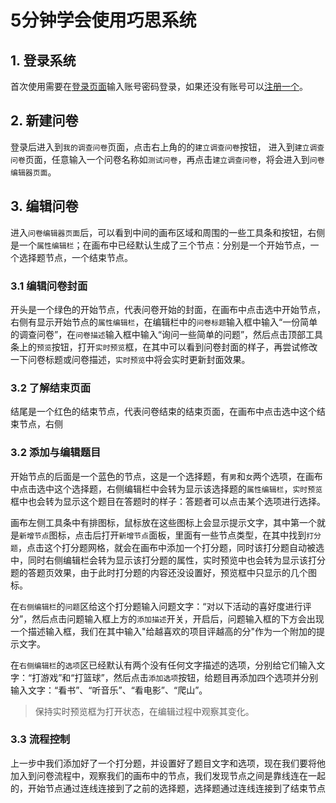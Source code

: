 # 5分钟学会使用巧思系统

## 1. 登录系统

首次使用需要在[登录页面](https://dashboard.choiceform.com/login)输入账号密码登录，如果还没有账号可以[注册一个](https://dashboard.choiceform.com/sign-up)。

## 2. 新建问卷

登录后进入到`我的调查问卷`页面，点击右上角的的`建立调查问卷`按钮，
进入到`建立调查问卷`页面，任意输入一个问卷名称如`测试问卷`，再点击`建立调查问卷`，将会进入到`问卷编辑器页面`。

## 3. 编辑问卷

进入`问卷编辑器页面`后，可以看到中间的画布区域和周围的一些工具条和按钮，右侧是一个`属性编辑栏`；在画布中已经默认生成了三个节点：分别是一个开始节点，一个选择题节点，一个结束节点。

### 3.1 编辑问卷封面
开头是一个绿色的开始节点，代表问卷开始的封面，在画布中点击选中开始节点，右侧有显示开始节点的`属性编辑栏`，在编辑栏中的`问卷标题`输入框中输入“一份简单的调查问卷”，在`问卷描述`输入框中输入“询问一些简单的问题”，然后点击顶部工具条上的`预览`按钮，打开`实时预览`框，在其中可以看到问卷封面的样子，再尝试修改一下问卷标题或问卷描述，`实时预览`中将会实时更新封面效果。

### 3.2 了解结束页面
结尾是一个红色的结束节点，代表问卷结束的结束页面，在画布中点击选中这个结束节点，右侧


### 3.2 添加与编辑题目
开始节点的后面是一个蓝色的节点，这是一个选择题，有`男`和`女`两个选项，在画布中点击选中这个选择题，右侧编辑栏中会转为显示该选择题的`属性编辑栏`，`实时预览`框中也会转为显示这个题目在答题时的样子：答题者可以点击某个选项进行选择。

画布左侧工具条中有排图标，鼠标放在这些图标上会显示提示文字，其中第一个就是`新增节点`图标，点击后打开`新增节点`面板，里面有一些节点类型，在其中找到`打分题`，点击这个打分题网格，就会在画布中添加一个打分题，同时该打分题自动被选中，同时右侧编辑栏会转为显示该打分题的属性，实时预览中也会转为显示该打分题的答题页效果，由于此时打分题的内容还没设置好，预览框中只显示的几个图标。

在`右侧编辑栏`的`问题`区给这个打分题输入问题文字：“对以下活动的喜好度进行评分”，然后点击问题输入框上方的`添加描述`开关，开启后，问题输入框的下方会出现一个描述输入框，我们在其中输入"给越喜欢的项目评越高的分"作为一个附加的提示文字。

在`右侧编辑栏`的`选项`区已经默认有两个没有任何文字描述的选项，分别给它们输入文字：“打游戏”和“打篮球”，然后点击`添加选项`按钮，给题目再添加四个选项并分别输入文字：“看书”、“听音乐”、“看电影”、“爬山”。
> 保持实时预览框为打开状态，在编辑过程中观察其变化。

### 3.3 流程控制
上一步中我们添加好了一个打分题，并设置好了题目文字和选项，现在我们要将他加入到问卷流程中，观察我们的画布中的节点，我们发现节点之间是靠线连在一起的，开始节点通过连线连接到了之前的选择题，选择题通过连线连接到了结束节点


